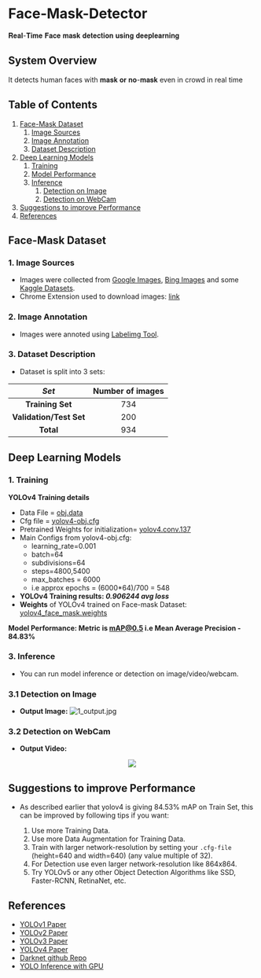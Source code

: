 # Face-Mask-Detector
𝐑𝐞𝐚𝐥-𝐓𝐢𝐦𝐞 𝐅𝐚𝐜𝐞 𝐦𝐚𝐬𝐤 𝐝𝐞𝐭𝐞𝐜𝐭𝐢𝐨𝐧 𝐮𝐬𝐢𝐧𝐠 𝐝𝐞𝐞𝐩𝐥𝐞𝐚𝐫𝐧𝐢𝐧𝐠


## System Overview

It detects human faces with 𝐦𝐚𝐬𝐤 𝐨𝐫 𝐧𝐨-𝐦𝐚𝐬𝐤 even in crowd in real time 

## Table of Contents
1. [Face-Mask Dataset](#Face-Mask-Dataset)
	1. [Image Sources](#1-Image-Sources)
	2. [Image Annotation](#2-Image-Annotation) 
	3. [Dataset Description](#3-Dataset-Description)
2. [Deep Learning Models](#Deep-Learning-Models)
	1. [Training](#1-Training)
	2. [Model Performance](#2-Model-Performance)
	3. [Inference](#3-Inference)
		1. [Detection on Image](#31-Detection-on-Image)
		3. [Detection on WebCam](#32-Detection-on-WebCam)
3. [Suggestions to improve Performance](#Suggestions-to-improve-Performance)
4. [References](#References)

## Face-Mask Dataset
### 1. Image Sources
- Images were collected from [Google Images](https://www.google.com/imghp?hl=en), [Bing Images](https://www.bing.com/images/trending?form=Z9LH) and some [Kaggle Datasets](https://www.kaggle.com/vtech6/medical-masks-dataset).
- Chrome Extension used to download images: [link](https://download-all-images.mobilefirst.me/)

### 2. Image Annotation
- Images were annoted using [Labelimg Tool](https://github.com/tzutalin/labelImg).

### 3. Dataset Description
- Dataset is split into 3 sets:

|_Set_|Number of images|
|:--:|:--:|
|**Training Set**| 734 |
|**Validation/Test Set**| 200 |
|**Total**|934|

## Deep Learning Models

### 1. Training

**YOLOv4 Training details**

- Data File = [obj.data](https://raw.githubusercontent.com/adityap27/face-mask-detector/master/yolov4-mask-detector/obj.data)
- Cfg file  = [yolov4-obj.cfg](https://raw.githubusercontent.com/adityap27/face-mask-detector/master/yolov4-mask-detector/yolov4-obj.cfg)
- Pretrained Weights for initialization= [yolov4.conv.137](https://github.com/AlexeyAB/darknet/releases/download/darknet_yolo_v3_optimal/yolov4.conv.137)
- Main Configs from yolov4-obj.cfg:
	- learning_rate=0.001
	- batch=64
	- subdivisions=64
	- steps=4800,5400
	- max_batches = 6000
	- i.e approx epochs = (6000*64)/700 = 548
- **YOLOv4 Training results: _0.906244 avg loss_**
- **Weights** of YOLOv4 trained on Face-mask Dataset: [yolov4_face_mask.weights](https://bit.ly/yolov4_mask_weights)

**Model Performance: Metric is mAP@0.5 i.e Mean Average Precision - 84.83%**

### 3. Inference

- You can run model inference or detection on image/video/webcam.
### 3.1 Detection on Image
- **Output Image:**
	![1_output.jpg](https://github.com/adityap27/face-mask-detector/blob/master/output/1_output.jpg?raw=true) 
### 3.2 Detection on WebCam
- **Output Video:**
<p align="center">
  <img src="https://github.com/adityap27/face-mask-detector/blob/master/media/readme-webcam.gif?raw=true">
</p>

## Suggestions to improve Performance
- As described earlier that yolov4 is giving 84.53% mAP on Train Set, this can be improved by following tips if you want:

	1. Use more Training Data.
	2. Use more Data Augmentation for Training Data.
	3. Train with larger network-resolution by setting your `.cfg-file` (height=640 and width=640) (any value multiple of 32).
	4. For Detection use even larger network-resolution like 864x864.
	5. Try YOLOv5 or any other Object Detection Algorithms like SSD, Faster-RCNN, RetinaNet, etc.

## References
- [YOLOv1 Paper](https://arxiv.org/abs/1506.02640)
- [YOLOv2 Paper](https://arxiv.org/abs/1612.08242)
- [YOLOv3 Paper](https://arxiv.org/abs/1804.02767)
- [YOLOv4 Paper](https://arxiv.org/abs/2004.10934)
- [Darknet github Repo](https://github.com/AlexeyAB/darknet)
- [YOLO Inference with GPU](https://www.pyimagesearch.com/2020/02/10/opencv-dnn-with-nvidia-gpus-1549-faster-yolo-ssd-and-mask-r-cnn/)
